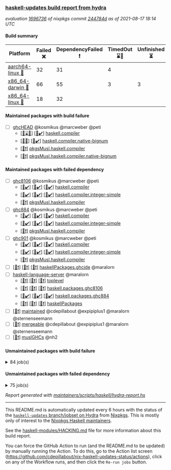 ### [haskell-updates build report from hydra](https://hydra.nixos.org/jobset/nixpkgs/haskell-updates)
*evaluation [1696736](https://hydra.nixos.org/eval/1696736) of nixpkgs commit [244784d](https://github.com/NixOS/nixpkgs/commits/244784d1322ca553c2501abaffbe91b36bf20ef6) as of 2021-08-17 18:14 UTC*
#### Build summary

 | Platform | Failed :x: | DependencyFailed :heavy_exclamation_mark: | TimedOut :hourglass::no_entry_sign: | Unfinished :hourglass_flowing_sand: | Success :heavy_check_mark: | 
 | --- | --- | --- | --- | --- | --- | 
 | [aarch64-linux :iphone:](https://hydra.nixos.org/eval/1696736?filter=.aarch64-linux) | 32 | 31 | 4 |  | 6650 | 
 | [x86_64-darwin :apple:](https://hydra.nixos.org/eval/1696736?filter=.x86_64-darwin) | 66 | 55 | 3 | 3 | 6543 | 
 | [x86_64-linux :penguin:](https://hydra.nixos.org/eval/1696736?filter=.x86_64-linux) | 18 | 32 |  |  | 6716 | 
#### Maintained packages with build failure
- [ ] [ghcHEAD](https://hydra.nixos.org/eval/1696736?filter=ghcHEAD) @kosmikus @marcweber @peti
  - [[:apple::hourglass::no_entry_sign:]](https://hydra.nixos.org/build/149762652) [[:penguin::heavy_check_mark:]](https://hydra.nixos.org/build/149762655) [haskell.compiler](https://hydra.nixos.org/eval/1696736?filter=haskell.compiler.ghcHEAD)
  - [[:apple::x:]](https://hydra.nixos.org/build/149762651) [[:penguin::heavy_check_mark:]](https://hydra.nixos.org/build/149762660) [haskell.compiler.native-bignum](https://hydra.nixos.org/eval/1696736?filter=haskell.compiler.native-bignum.ghcHEAD)
  -  [[:penguin::heavy_exclamation_mark:]](https://hydra.nixos.org/build/149762654) [pkgsMusl.haskell.compiler](https://hydra.nixos.org/eval/1696736?filter=pkgsMusl.haskell.compiler.ghcHEAD)
  -  [[:penguin::heavy_exclamation_mark:]](https://hydra.nixos.org/build/149762657) [pkgsMusl.haskell.compiler.native-bignum](https://hydra.nixos.org/eval/1696736?filter=pkgsMusl.haskell.compiler.native-bignum.ghcHEAD)
#### Maintained packages with failed dependency
- [ ] [ghc8106](https://hydra.nixos.org/eval/1696736?filter=ghc8106) @kosmikus @marcweber @peti
  - [[:iphone::heavy_check_mark:]](https://hydra.nixos.org/build/150094919) [[:apple::heavy_check_mark:]](https://hydra.nixos.org/build/150090377) [[:penguin::heavy_check_mark:]](https://hydra.nixos.org/build/150082531) [haskell.compiler](https://hydra.nixos.org/eval/1696736?filter=haskell.compiler.ghc8106)
  - [[:iphone::heavy_check_mark:]](https://hydra.nixos.org/build/150095491) [[:apple::heavy_check_mark:]](https://hydra.nixos.org/build/150099291) [[:penguin::heavy_check_mark:]](https://hydra.nixos.org/build/150099706) [haskell.compiler.integer-simple](https://hydra.nixos.org/eval/1696736?filter=haskell.compiler.integer-simple.ghc8106)
  -   [[:penguin::heavy_exclamation_mark:]](https://hydra.nixos.org/build/150082017) [pkgsMusl.haskell.compiler](https://hydra.nixos.org/eval/1696736?filter=pkgsMusl.haskell.compiler.ghc8106)
- [ ] [ghc884](https://hydra.nixos.org/eval/1696736?filter=ghc884) @kosmikus @marcweber @peti
  - [[:iphone::heavy_check_mark:]](https://hydra.nixos.org/build/149075490) [[:apple::heavy_check_mark:]](https://hydra.nixos.org/build/149083306) [[:penguin::heavy_check_mark:]](https://hydra.nixos.org/build/149066528) [haskell.compiler](https://hydra.nixos.org/eval/1696736?filter=haskell.compiler.ghc884)
  - [[:iphone::heavy_check_mark:]](https://hydra.nixos.org/build/149083386) [[:apple::heavy_check_mark:]](https://hydra.nixos.org/build/149077833) [[:penguin::heavy_check_mark:]](https://hydra.nixos.org/build/149077975) [haskell.compiler.integer-simple](https://hydra.nixos.org/eval/1696736?filter=haskell.compiler.integer-simple.ghc884)
  -   [[:penguin::heavy_exclamation_mark:]](https://hydra.nixos.org/build/149067042) [pkgsMusl.haskell.compiler](https://hydra.nixos.org/eval/1696736?filter=pkgsMusl.haskell.compiler.ghc884)
- [ ] [ghc901](https://hydra.nixos.org/eval/1696736?filter=ghc901) @kosmikus @marcweber @peti
  - [[:iphone::heavy_check_mark:]](https://hydra.nixos.org/build/149068612) [[:apple::heavy_check_mark:]](https://hydra.nixos.org/build/149075244) [[:penguin::heavy_check_mark:]](https://hydra.nixos.org/build/149070685) [haskell.compiler](https://hydra.nixos.org/eval/1696736?filter=haskell.compiler.ghc901)
  - [[:iphone::heavy_check_mark:]](https://hydra.nixos.org/build/149066552) [[:apple::heavy_check_mark:]](https://hydra.nixos.org/build/149080745) [[:penguin::heavy_check_mark:]](https://hydra.nixos.org/build/149081821) [haskell.compiler.integer-simple](https://hydra.nixos.org/eval/1696736?filter=haskell.compiler.integer-simple.ghc901)
  -   [[:penguin::heavy_exclamation_mark:]](https://hydra.nixos.org/build/149065866) [pkgsMusl.haskell.compiler](https://hydra.nixos.org/eval/1696736?filter=pkgsMusl.haskell.compiler.ghc901)
- [ ] [[:iphone::heavy_exclamation_mark:]](https://hydra.nixos.org/build/150090385) [[:apple::heavy_exclamation_mark:]](https://hydra.nixos.org/build/150094978) [[:penguin::heavy_exclamation_mark:]](https://hydra.nixos.org/build/150099714) [haskellPackages.ghcide](https://hydra.nixos.org/eval/1696736?filter=haskellPackages.ghcide) @maralorn
- [ ] [haskell-language-server](https://hydra.nixos.org/eval/1696736?filter=haskell-language-server) @maralorn
  - [[:iphone::heavy_exclamation_mark:]](https://hydra.nixos.org/build/150098978) [[:apple::heavy_exclamation_mark:]](https://hydra.nixos.org/build/150089108) [[:penguin::heavy_exclamation_mark:]](https://hydra.nixos.org/build/150090858) [toplevel](https://hydra.nixos.org/eval/1696736?filter=haskell-language-server)
  - [[:iphone::heavy_exclamation_mark:]](https://hydra.nixos.org/build/150098113) [[:apple::heavy_exclamation_mark:]](https://hydra.nixos.org/build/150084200) [[:penguin::heavy_exclamation_mark:]](https://hydra.nixos.org/build/150093971) [haskell.packages.ghc8106](https://hydra.nixos.org/eval/1696736?filter=haskell.packages.ghc8106.haskell-language-server)
  - [[:iphone::heavy_check_mark:]](https://hydra.nixos.org/build/149780245) [[:apple::heavy_check_mark:]](https://hydra.nixos.org/build/149780210) [[:penguin::heavy_check_mark:]](https://hydra.nixos.org/build/149780195) [haskell.packages.ghc884](https://hydra.nixos.org/eval/1696736?filter=haskell.packages.ghc884.haskell-language-server)
  - [[:iphone::heavy_exclamation_mark:]](https://hydra.nixos.org/build/150085239) [[:apple::heavy_exclamation_mark:]](https://hydra.nixos.org/build/150089340) [[:penguin::heavy_exclamation_mark:]](https://hydra.nixos.org/build/150097246) [haskellPackages](https://hydra.nixos.org/eval/1696736?filter=haskellPackages.haskell-language-server)
- [ ] [[:penguin::heavy_exclamation_mark:]](https://hydra.nixos.org/build/150113907) [maintained](https://hydra.nixos.org/eval/1696736?filter=maintained) @cdepillabout @expipiplus1 @maralorn @sternenseemann
- [ ] [[:penguin::heavy_exclamation_mark:]](https://hydra.nixos.org/build/150084491) [mergeable](https://hydra.nixos.org/eval/1696736?filter=mergeable) @cdepillabout @expipiplus1 @maralorn @sternenseemann
- [ ] [[:penguin::heavy_exclamation_mark:]](https://hydra.nixos.org/build/150114134) [muslGHCs](https://hydra.nixos.org/eval/1696736?filter=muslGHCs) @nh2
#### Unmaintained packages with build failure
<details><summary>84 job(s) </summary>

- [ ] [[:iphone::heavy_check_mark:]](https://hydra.nixos.org/build/150088361) [[:apple::x:]](https://hydra.nixos.org/build/150084937) [[:penguin::heavy_check_mark:]](https://hydra.nixos.org/build/150081648) [haskellPackages.FractalArt](https://hydra.nixos.org/eval/1696736?filter=haskellPackages.FractalArt) 
- [ ] [[:iphone::x:]](https://hydra.nixos.org/build/150090257) [[:apple::heavy_check_mark:]](https://hydra.nixos.org/build/150097595) [[:penguin::heavy_check_mark:]](https://hydra.nixos.org/build/150091237) [haskellPackages.HsASA](https://hydra.nixos.org/eval/1696736?filter=haskellPackages.HsASA) 
- [ ] [[:iphone::x:]](https://hydra.nixos.org/build/150091684) [[:apple::heavy_check_mark:]](https://hydra.nixos.org/build/150099072) [[:penguin::heavy_check_mark:]](https://hydra.nixos.org/build/150098716) [haskellPackages.OrderedBits](https://hydra.nixos.org/eval/1696736?filter=haskellPackages.OrderedBits) 
- [ ] [[:iphone::x:]](https://hydra.nixos.org/build/150099815) [[:apple::x:]](https://hydra.nixos.org/build/150085285) [[:penguin::x:]](https://hydra.nixos.org/build/150083936) [haskellPackages.Yogurt](https://hydra.nixos.org/eval/1696736?filter=haskellPackages.Yogurt) 
- [ ] [[:iphone::x:]](https://hydra.nixos.org/build/150100570) [[:apple::heavy_check_mark:]](https://hydra.nixos.org/build/150097972) [[:penguin::heavy_check_mark:]](https://hydra.nixos.org/build/150088179) [haskellPackages.accelerate-llvm](https://hydra.nixos.org/eval/1696736?filter=haskellPackages.accelerate-llvm) 
- [ ] [[:iphone::x:]](https://hydra.nixos.org/build/150091924) [[:apple::x:]](https://hydra.nixos.org/build/150097759) [[:penguin::x:]](https://hydra.nixos.org/build/150097808) [haskellPackages.arith-encode](https://hydra.nixos.org/eval/1696736?filter=haskellPackages.arith-encode) 
- [ ] [[:iphone::heavy_check_mark:]](https://hydra.nixos.org/build/150083078) [[:apple::heavy_check_mark:]](https://hydra.nixos.org/build/150101258) [[:penguin::x:]](https://hydra.nixos.org/build/150100430) [haskellPackages.astro](https://hydra.nixos.org/eval/1696736?filter=haskellPackages.astro) 
- [ ] [[:iphone::x:]](https://hydra.nixos.org/build/150093322) [[:apple::x:]](https://hydra.nixos.org/build/150083708) [[:penguin::x:]](https://hydra.nixos.org/build/150087521) [haskellPackages.byline](https://hydra.nixos.org/eval/1696736?filter=haskellPackages.byline) 
- [ ] [[:iphone::heavy_check_mark:]](https://hydra.nixos.org/build/150099520) [[:apple::x:]](https://hydra.nixos.org/build/150097420) [[:penguin::heavy_check_mark:]](https://hydra.nixos.org/build/150089790) [haskellPackages.chiphunk](https://hydra.nixos.org/eval/1696736?filter=haskellPackages.chiphunk) 
- [ ] [[:iphone::x:]](https://hydra.nixos.org/build/150095128) [[:apple::x:]](https://hydra.nixos.org/build/150085174) [[:penguin::x:]](https://hydra.nixos.org/build/150096624) [haskellPackages.containers-unicode-symbols](https://hydra.nixos.org/eval/1696736?filter=haskellPackages.containers-unicode-symbols) 
- [ ] [[:iphone::heavy_check_mark:]](https://hydra.nixos.org/build/150083367) [[:apple::x:]](https://hydra.nixos.org/build/150092679) [[:penguin::heavy_check_mark:]](https://hydra.nixos.org/build/150096606) [haskellPackages.discount](https://hydra.nixos.org/eval/1696736?filter=haskellPackages.discount) 
- [ ] [[:iphone::heavy_check_mark:]](https://hydra.nixos.org/build/150100849) [[:apple::x:]](https://hydra.nixos.org/build/150082699) [[:penguin::heavy_check_mark:]](https://hydra.nixos.org/build/150100815) [haskellPackages.diskhash](https://hydra.nixos.org/eval/1696736?filter=haskellPackages.diskhash) 
- [ ] [[:iphone::heavy_check_mark:]](https://hydra.nixos.org/build/150099687) [[:apple::heavy_check_mark:]](https://hydra.nixos.org/build/150087104) [[:penguin::x:]](https://hydra.nixos.org/build/150091699) [haskellPackages.docusign-base](https://hydra.nixos.org/eval/1696736?filter=haskellPackages.docusign-base) 
- [ ] [[:iphone::x:]](https://hydra.nixos.org/build/150081618) [[:apple::x:]](https://hydra.nixos.org/build/150095149) [[:penguin::heavy_check_mark:]](https://hydra.nixos.org/build/150082159) [haskellPackages.easytensor](https://hydra.nixos.org/eval/1696736?filter=haskellPackages.easytensor) 
- [ ] [[:iphone::heavy_check_mark:]](https://hydra.nixos.org/build/150088520) [[:apple::x:]](https://hydra.nixos.org/build/150087774) [[:penguin::heavy_check_mark:]](https://hydra.nixos.org/build/150085729) [haskellPackages.epub-tools](https://hydra.nixos.org/eval/1696736?filter=haskellPackages.epub-tools) 
- [ ] [[:iphone::heavy_check_mark:]](https://hydra.nixos.org/build/150084799) [[:apple::x:]](https://hydra.nixos.org/build/150093320) [[:penguin::heavy_check_mark:]](https://hydra.nixos.org/build/150096444) [haskellPackages.exinst](https://hydra.nixos.org/eval/1696736?filter=haskellPackages.exinst) 
- [ ] [[:iphone::heavy_check_mark:]](https://hydra.nixos.org/build/150101223) [[:apple::x:]](https://hydra.nixos.org/build/150092715) [[:penguin::heavy_check_mark:]](https://hydra.nixos.org/build/150084873) [haskellPackages.float128](https://hydra.nixos.org/eval/1696736?filter=haskellPackages.float128) 
- [ ] [[:iphone::x:]](https://hydra.nixos.org/build/150094536) [[:apple::heavy_check_mark:]](https://hydra.nixos.org/build/150095176) [[:penguin::heavy_check_mark:]](https://hydra.nixos.org/build/150093423) [haskellPackages.freetype2](https://hydra.nixos.org/eval/1696736?filter=haskellPackages.freetype2) 
- [ ] [[:iphone::x:]](https://hydra.nixos.org/build/150095215) [[:apple::x:]](https://hydra.nixos.org/build/150081029) [[:penguin::x:]](https://hydra.nixos.org/build/150093314) [haskellPackages.ghc-api-compat](https://hydra.nixos.org/eval/1696736?filter=haskellPackages.ghc-api-compat) 
- [ ] [[:iphone::heavy_check_mark:]](https://hydra.nixos.org/build/150098710) [[:apple::x:]](https://hydra.nixos.org/build/150083038) [[:penguin::heavy_check_mark:]](https://hydra.nixos.org/build/150098406) [haskellPackages.gi-gdkx11](https://hydra.nixos.org/eval/1696736?filter=haskellPackages.gi-gdkx11) 
- [ ] [[:iphone::x:]](https://hydra.nixos.org/build/150086836) [[:penguin::heavy_check_mark:]](https://hydra.nixos.org/build/150096892) [haskellPackages.gnome-keyring](https://hydra.nixos.org/eval/1696736?filter=haskellPackages.gnome-keyring) 
- [ ] [[:iphone::heavy_check_mark:]](https://hydra.nixos.org/build/150088819) [[:apple::x:]](https://hydra.nixos.org/build/150087012) [[:penguin::heavy_check_mark:]](https://hydra.nixos.org/build/150081872) [haskellPackages.gtk-traymanager](https://hydra.nixos.org/eval/1696736?filter=haskellPackages.gtk-traymanager) 
- [ ] [[:iphone::heavy_check_mark:]](https://hydra.nixos.org/build/150091424) [[:apple::x:]](https://hydra.nixos.org/build/150096007) [[:penguin::heavy_check_mark:]](https://hydra.nixos.org/build/150083759) [haskellPackages.hamid](https://hydra.nixos.org/eval/1696736?filter=haskellPackages.hamid) 
- [ ] [[:iphone::heavy_check_mark:]](https://hydra.nixos.org/build/150088615) [[:apple::x:]](https://hydra.nixos.org/build/150081839) [[:penguin::heavy_check_mark:]](https://hydra.nixos.org/build/150092032) [haskellPackages.hid](https://hydra.nixos.org/eval/1696736?filter=haskellPackages.hid) 
- [ ] [[:iphone::heavy_check_mark:]](https://hydra.nixos.org/build/150097118) [[:apple::x:]](https://hydra.nixos.org/build/150090143) [[:penguin::heavy_check_mark:]](https://hydra.nixos.org/build/150100494) [haskellPackages.higher-leveldb](https://hydra.nixos.org/eval/1696736?filter=haskellPackages.higher-leveldb) 
- [ ] [[:iphone::heavy_check_mark:]](https://hydra.nixos.org/build/150085985) [[:apple::x:]](https://hydra.nixos.org/build/150091049) [[:penguin::heavy_check_mark:]](https://hydra.nixos.org/build/150084549) [haskellPackages.highlight](https://hydra.nixos.org/eval/1696736?filter=haskellPackages.highlight) 
- [ ] [[:iphone::heavy_check_mark:]](https://hydra.nixos.org/build/150094343) [[:apple::x:]](https://hydra.nixos.org/build/150094632) [[:penguin::heavy_check_mark:]](https://hydra.nixos.org/build/150086907) [haskellPackages.hmatrix-morpheus](https://hydra.nixos.org/eval/1696736?filter=haskellPackages.hmatrix-morpheus) 
- [ ] [[:iphone::heavy_check_mark:]](https://hydra.nixos.org/build/150086254) [[:apple::x:]](https://hydra.nixos.org/build/150086607) [[:penguin::heavy_check_mark:]](https://hydra.nixos.org/build/150097123) [haskellPackages.hmidi](https://hydra.nixos.org/eval/1696736?filter=haskellPackages.hmidi) 
- [ ] [[:iphone::x:]](https://hydra.nixos.org/build/150086379) [[:apple::x:]](https://hydra.nixos.org/build/150089456) [[:penguin::x:]](https://hydra.nixos.org/build/150089039) [haskellPackages.hoq](https://hydra.nixos.org/eval/1696736?filter=haskellPackages.hoq) 
- [ ] [[:iphone::x:]](https://hydra.nixos.org/build/150098660) [[:apple::heavy_check_mark:]](https://hydra.nixos.org/build/150096916) [[:penguin::heavy_check_mark:]](https://hydra.nixos.org/build/150081785) [haskellPackages.hq](https://hydra.nixos.org/eval/1696736?filter=haskellPackages.hq) 
- [ ] [[:iphone::heavy_check_mark:]](https://hydra.nixos.org/build/150091597) [[:apple::x:]](https://hydra.nixos.org/build/150088213) [[:penguin::heavy_check_mark:]](https://hydra.nixos.org/build/150082068) [haskellPackages.hs](https://hydra.nixos.org/eval/1696736?filter=haskellPackages.hs) 
- [ ] [[:iphone::x:]](https://hydra.nixos.org/build/150093380) [[:apple::x:]](https://hydra.nixos.org/build/150084426) [[:penguin::x:]](https://hydra.nixos.org/build/150099587) [haskellPackages.hsnock](https://hydra.nixos.org/eval/1696736?filter=haskellPackages.hsnock) 
- [ ] [[:iphone::heavy_check_mark:]](https://hydra.nixos.org/build/150085242) [[:apple::x:]](https://hydra.nixos.org/build/150095195) [[:penguin::heavy_check_mark:]](https://hydra.nixos.org/build/150082480) [haskellPackages.hsshellscript](https://hydra.nixos.org/eval/1696736?filter=haskellPackages.hsshellscript) 
- [ ] [[:iphone::heavy_check_mark:]](https://hydra.nixos.org/build/150084722) [[:apple::x:]](https://hydra.nixos.org/build/150088405) [[:penguin::heavy_check_mark:]](https://hydra.nixos.org/build/150100156) [haskellPackages.hssourceinfo](https://hydra.nixos.org/eval/1696736?filter=haskellPackages.hssourceinfo) 
- [ ] [[:iphone::heavy_check_mark:]](https://hydra.nixos.org/build/150093487) [[:apple::x:]](https://hydra.nixos.org/build/150084561) [[:penguin::heavy_check_mark:]](https://hydra.nixos.org/build/150085945) [haskellPackages.huckleberry](https://hydra.nixos.org/eval/1696736?filter=haskellPackages.huckleberry) 
- [ ] [[:iphone::x:]](https://hydra.nixos.org/build/150098645) [[:apple::x:]](https://hydra.nixos.org/build/150100675) [[:penguin::x:]](https://hydra.nixos.org/build/150095014) [haskellPackages.husky](https://hydra.nixos.org/eval/1696736?filter=haskellPackages.husky) 
- [ ] [[:iphone::heavy_check_mark:]](https://hydra.nixos.org/build/150090832) [[:apple::x:]](https://hydra.nixos.org/build/150097546) [[:penguin::heavy_check_mark:]](https://hydra.nixos.org/build/150082541) [haskellPackages.ipcvar](https://hydra.nixos.org/eval/1696736?filter=haskellPackages.ipcvar) 
- [ ] [[:iphone::heavy_check_mark:]](https://hydra.nixos.org/build/150088565) [[:apple::x:]](https://hydra.nixos.org/build/150091925) [[:penguin::heavy_check_mark:]](https://hydra.nixos.org/build/150100081) [haskellPackages.junit-xml](https://hydra.nixos.org/eval/1696736?filter=haskellPackages.junit-xml) 
- [ ] [[:iphone::heavy_check_mark:]](https://hydra.nixos.org/build/150097453) [[:apple::x:]](https://hydra.nixos.org/build/150099205) [[:penguin::heavy_check_mark:]](https://hydra.nixos.org/build/150095013) [haskellPackages.keep-alive](https://hydra.nixos.org/eval/1696736?filter=haskellPackages.keep-alive) 
- [ ] [[:iphone::heavy_check_mark:]](https://hydra.nixos.org/build/150093357) [[:apple::x:]](https://hydra.nixos.org/build/150089917) [[:penguin::heavy_check_mark:]](https://hydra.nixos.org/build/150094822) [haskellPackages.leveldb-haskell-fork](https://hydra.nixos.org/eval/1696736?filter=haskellPackages.leveldb-haskell-fork) 
- [ ] [[:iphone::x:]](https://hydra.nixos.org/build/150082816) [[:apple::heavy_check_mark:]](https://hydra.nixos.org/build/150091376) [[:penguin::heavy_check_mark:]](https://hydra.nixos.org/build/150086974) [haskellPackages.libBF](https://hydra.nixos.org/eval/1696736?filter=haskellPackages.libBF) 
- [ ] [[:iphone::heavy_check_mark:]](https://hydra.nixos.org/build/150082416) [[:apple::x:]](https://hydra.nixos.org/build/150096175) [[:penguin::heavy_check_mark:]](https://hydra.nixos.org/build/150086004) [haskellPackages.loc](https://hydra.nixos.org/eval/1696736?filter=haskellPackages.loc) 
- [ ] [[:iphone::x:]](https://hydra.nixos.org/build/150087445) [[:apple::heavy_check_mark:]](https://hydra.nixos.org/build/150089666) [[:penguin::heavy_check_mark:]](https://hydra.nixos.org/build/150090581) [haskellPackages.long-double](https://hydra.nixos.org/eval/1696736?filter=haskellPackages.long-double) 
- [ ] [[:iphone::heavy_check_mark:]](https://hydra.nixos.org/build/150096988) [[:apple::x:]](https://hydra.nixos.org/build/150095977) [[:penguin::heavy_check_mark:]](https://hydra.nixos.org/build/150089210) [haskellPackages.mediawiki2latex](https://hydra.nixos.org/eval/1696736?filter=haskellPackages.mediawiki2latex) 
- [ ] [[:iphone::heavy_check_mark:]](https://hydra.nixos.org/build/150086110) [[:apple::x:]](https://hydra.nixos.org/build/150081670) [[:penguin::heavy_check_mark:]](https://hydra.nixos.org/build/150101005) [haskellPackages.mercury-api](https://hydra.nixos.org/eval/1696736?filter=haskellPackages.mercury-api) 
- [ ] [[:iphone::x:]](https://hydra.nixos.org/build/150088138) [[:apple::x:]](https://hydra.nixos.org/build/150084525) [[:penguin::x:]](https://hydra.nixos.org/build/150091133) [haskellPackages.miniforth](https://hydra.nixos.org/eval/1696736?filter=haskellPackages.miniforth) 
- [ ] [[:iphone::x:]](https://hydra.nixos.org/build/150099672) [[:apple::x:]](https://hydra.nixos.org/build/150083942) [[:penguin::x:]](https://hydra.nixos.org/build/150099244) [haskellPackages.mkcabal](https://hydra.nixos.org/eval/1696736?filter=haskellPackages.mkcabal) 
- [ ] [[:iphone::heavy_check_mark:]](https://hydra.nixos.org/build/150086031) [[:apple::x:]](https://hydra.nixos.org/build/150087128) [[:penguin::heavy_check_mark:]](https://hydra.nixos.org/build/150098647) [haskellPackages.nano-cryptr](https://hydra.nixos.org/eval/1696736?filter=haskellPackages.nano-cryptr) 
- [ ] [[:iphone::x:]](https://hydra.nixos.org/build/150086905) [[:apple::heavy_check_mark:]](https://hydra.nixos.org/build/150097185) [[:penguin::heavy_check_mark:]](https://hydra.nixos.org/build/150090394) [haskellPackages.nlopt-haskell](https://hydra.nixos.org/eval/1696736?filter=haskellPackages.nlopt-haskell) 
- [ ] [[:iphone::heavy_check_mark:]](https://hydra.nixos.org/build/150082464) [[:apple::x:]](https://hydra.nixos.org/build/150092234) [[:penguin::heavy_check_mark:]](https://hydra.nixos.org/build/150084341) [haskellPackages.opencv](https://hydra.nixos.org/eval/1696736?filter=haskellPackages.opencv) 
- [ ] [[:iphone::heavy_check_mark:]](https://hydra.nixos.org/build/150086804) [[:apple::x:]](https://hydra.nixos.org/build/150095578) [[:penguin::heavy_check_mark:]](https://hydra.nixos.org/build/150098070) [haskellPackages.persistent-pagination](https://hydra.nixos.org/eval/1696736?filter=haskellPackages.persistent-pagination) 
- [ ] [[:iphone::x:]](https://hydra.nixos.org/build/150096747) [[:apple::heavy_check_mark:]](https://hydra.nixos.org/build/150088680) [[:penguin::heavy_check_mark:]](https://hydra.nixos.org/build/150082326) [haskellPackages.picosat](https://hydra.nixos.org/eval/1696736?filter=haskellPackages.picosat) 
- [ ] [[:iphone::heavy_check_mark:]](https://hydra.nixos.org/build/150091270) [[:apple::x:]](https://hydra.nixos.org/build/150089249) [[:penguin::heavy_check_mark:]](https://hydra.nixos.org/build/150087715) [haskellPackages.ping-wrapper](https://hydra.nixos.org/eval/1696736?filter=haskellPackages.ping-wrapper) 
- [ ] [[:iphone::heavy_check_mark:]](https://hydra.nixos.org/build/150100366) [[:apple::x:]](https://hydra.nixos.org/build/150091748) [[:penguin::heavy_check_mark:]](https://hydra.nixos.org/build/150097551) [haskellPackages.pipes-zlib](https://hydra.nixos.org/eval/1696736?filter=haskellPackages.pipes-zlib) 
- [ ] [[:iphone::x:]](https://hydra.nixos.org/build/150099669) [[:apple::heavy_check_mark:]](https://hydra.nixos.org/build/150089238) [[:penguin::heavy_check_mark:]](https://hydra.nixos.org/build/150087439) [haskellPackages.poker](https://hydra.nixos.org/eval/1696736?filter=haskellPackages.poker) 
- [ ] [[:iphone::x:]](https://hydra.nixos.org/build/150092632) [[:apple::x:]](https://hydra.nixos.org/build/150099948) [[:penguin::x:]](https://hydra.nixos.org/build/150092320) [haskellPackages.pomaps](https://hydra.nixos.org/eval/1696736?filter=haskellPackages.pomaps) 
- [ ] [[:iphone::heavy_check_mark:]](https://hydra.nixos.org/build/150082444) [[:apple::x:]](https://hydra.nixos.org/build/150090439) [[:penguin::heavy_check_mark:]](https://hydra.nixos.org/build/150091857) [haskellPackages.posix-socket](https://hydra.nixos.org/eval/1696736?filter=haskellPackages.posix-socket) 
- [ ] [[:iphone::heavy_check_mark:]](https://hydra.nixos.org/build/150090041) [[:apple::x:]](https://hydra.nixos.org/build/150082567) [[:penguin::heavy_check_mark:]](https://hydra.nixos.org/build/150090200) [haskellPackages.posix-timer](https://hydra.nixos.org/eval/1696736?filter=haskellPackages.posix-timer) 
- [ ] [[:iphone::heavy_check_mark:]](https://hydra.nixos.org/build/150088861) [[:apple::heavy_check_mark:]](https://hydra.nixos.org/build/150088538) [[:penguin::x:]](https://hydra.nixos.org/build/150092382) [haskellPackages.powerqueue-distributed](https://hydra.nixos.org/eval/1696736?filter=haskellPackages.powerqueue-distributed) 
- [ ] [[:iphone::heavy_check_mark:]](https://hydra.nixos.org/build/150087895) [[:apple::x:]](https://hydra.nixos.org/build/150086976) [[:penguin::heavy_check_mark:]](https://hydra.nixos.org/build/150101233) [haskellPackages.pthread](https://hydra.nixos.org/eval/1696736?filter=haskellPackages.pthread) 
- [ ] [[:iphone::x:]](https://hydra.nixos.org/build/150088511) [[:apple::heavy_check_mark:]](https://hydra.nixos.org/build/150096613) [[:penguin::heavy_check_mark:]](https://hydra.nixos.org/build/150088256) [haskellPackages.ptr-poker](https://hydra.nixos.org/eval/1696736?filter=haskellPackages.ptr-poker) 
- [ ] [[:iphone::x:]](https://hydra.nixos.org/build/150084202) [[:apple::x:]](https://hydra.nixos.org/build/150098874) [[:penguin::x:]](https://hydra.nixos.org/build/150098680) [haskellPackages.questioner](https://hydra.nixos.org/eval/1696736?filter=haskellPackages.questioner) 
- [ ] [[:iphone::x:]](https://hydra.nixos.org/build/150083952) [[:apple::x:]](https://hydra.nixos.org/build/150099427) [[:penguin::x:]](https://hydra.nixos.org/build/150092258) [haskellPackages.readline-statevar](https://hydra.nixos.org/eval/1696736?filter=haskellPackages.readline-statevar) 
- [ ] [[:iphone::heavy_check_mark:]](https://hydra.nixos.org/build/150084781) [[:apple::x:]](https://hydra.nixos.org/build/150085169) [[:penguin::heavy_check_mark:]](https://hydra.nixos.org/build/150094434) [haskellPackages.sandwich-webdriver](https://hydra.nixos.org/eval/1696736?filter=haskellPackages.sandwich-webdriver) 
- [ ] [[:iphone::heavy_check_mark:]](https://hydra.nixos.org/build/150086689) [[:apple::x:]](https://hydra.nixos.org/build/150084581) [[:penguin::heavy_check_mark:]](https://hydra.nixos.org/build/150081596) [haskellPackages.sdp](https://hydra.nixos.org/eval/1696736?filter=haskellPackages.sdp) 
- [ ] [[:iphone::heavy_check_mark:]](https://hydra.nixos.org/build/150097781) [[:apple::x:]](https://hydra.nixos.org/build/150082829) [[:penguin::heavy_check_mark:]](https://hydra.nixos.org/build/150100972) [haskellPackages.select](https://hydra.nixos.org/eval/1696736?filter=haskellPackages.select) 
- [ ] [[:iphone::heavy_check_mark:]](https://hydra.nixos.org/build/150089711) [[:apple::x:]](https://hydra.nixos.org/build/150083820) [[:penguin::heavy_check_mark:]](https://hydra.nixos.org/build/150096584) [haskellPackages.sequence-formats](https://hydra.nixos.org/eval/1696736?filter=haskellPackages.sequence-formats) 
- [ ] [[:iphone::heavy_check_mark:]](https://hydra.nixos.org/build/150086857) [[:apple::x:]](https://hydra.nixos.org/build/150098397) [[:penguin::heavy_check_mark:]](https://hydra.nixos.org/build/150099190) [haskellPackages.shared-memory](https://hydra.nixos.org/eval/1696736?filter=haskellPackages.shared-memory) 
- [ ] [[:iphone::x:]](https://hydra.nixos.org/build/150100004) [[:apple::x:]](https://hydra.nixos.org/build/150093472) [[:penguin::x:]](https://hydra.nixos.org/build/150097161) [haskellPackages.swearjure](https://hydra.nixos.org/eval/1696736?filter=haskellPackages.swearjure) 
- [ ] [[:iphone::heavy_check_mark:]](https://hydra.nixos.org/build/150088301) [[:apple::x:]](https://hydra.nixos.org/build/150101229) [[:penguin::heavy_check_mark:]](https://hydra.nixos.org/build/150082314) [haskellPackages.sysinfo](https://hydra.nixos.org/eval/1696736?filter=haskellPackages.sysinfo) 
- [ ] [[:iphone::heavy_check_mark:]](https://hydra.nixos.org/build/150090216) [[:apple::x:]](https://hydra.nixos.org/build/150083960) [[:penguin::heavy_check_mark:]](https://hydra.nixos.org/build/150088038) [haskellPackages.tailfile-hinotify](https://hydra.nixos.org/eval/1696736?filter=haskellPackages.tailfile-hinotify) 
- [ ] [[:iphone::heavy_check_mark:]](https://hydra.nixos.org/build/150094888) [[:apple::x:]](https://hydra.nixos.org/build/150096358) [[:penguin::heavy_check_mark:]](https://hydra.nixos.org/build/150099002) [haskellPackages.thyme](https://hydra.nixos.org/eval/1696736?filter=haskellPackages.thyme) 
- [ ] [[:iphone::x:]](https://hydra.nixos.org/build/150098818) [[:apple::x:]](https://hydra.nixos.org/build/150096510) [[:penguin::x:]](https://hydra.nixos.org/build/150095010) [haskellPackages.twitter](https://hydra.nixos.org/eval/1696736?filter=haskellPackages.twitter) 
- [ ] [[:iphone::x:]](https://hydra.nixos.org/build/150088383) [[:apple::heavy_check_mark:]](https://hydra.nixos.org/build/150089749) [[:penguin::heavy_check_mark:]](https://hydra.nixos.org/build/150088510) [haskellPackages.type-natural](https://hydra.nixos.org/eval/1696736?filter=haskellPackages.type-natural) 
- [ ] [[:iphone::heavy_check_mark:]](https://hydra.nixos.org/build/150092802) [[:apple::x:]](https://hydra.nixos.org/build/150095413) [[:penguin::heavy_check_mark:]](https://hydra.nixos.org/build/150092743) [haskellPackages.tz](https://hydra.nixos.org/eval/1696736?filter=haskellPackages.tz) 
- [ ] [[:iphone::x:]](https://hydra.nixos.org/build/150095472) [[:apple::heavy_check_mark:]](https://hydra.nixos.org/build/150094017) [[:penguin::heavy_check_mark:]](https://hydra.nixos.org/build/150094116) [haskellPackages.unicode-properties](https://hydra.nixos.org/eval/1696736?filter=haskellPackages.unicode-properties) 
- [ ] [[:iphone::x:]](https://hydra.nixos.org/build/150101167) [[:apple::heavy_check_mark:]](https://hydra.nixos.org/build/150081544) [[:penguin::heavy_check_mark:]](https://hydra.nixos.org/build/150097755) [haskellPackages.wiringPi](https://hydra.nixos.org/eval/1696736?filter=haskellPackages.wiringPi) 
- [ ] [[:iphone::heavy_check_mark:]](https://hydra.nixos.org/build/150092867) [[:apple::x:]](https://hydra.nixos.org/build/150082400) [[:penguin::heavy_check_mark:]](https://hydra.nixos.org/build/150100134) [tests.haskell.writers](https://hydra.nixos.org/eval/1696736?filter=tests.haskell.writers) 
- [ ] [[:iphone::x:]](https://hydra.nixos.org/build/150090535) [[:apple::heavy_check_mark:]](https://hydra.nixos.org/build/150099922) [[:penguin::heavy_check_mark:]](https://hydra.nixos.org/build/150098210) [haskellPackages.x86-64bit](https://hydra.nixos.org/eval/1696736?filter=haskellPackages.x86-64bit) 
- [ ] [[:iphone::heavy_check_mark:]](https://hydra.nixos.org/build/150098446) [[:apple::x:]](https://hydra.nixos.org/build/150089536) [[:penguin::heavy_check_mark:]](https://hydra.nixos.org/build/150089403) [haskellPackages.xmonad-utils](https://hydra.nixos.org/eval/1696736?filter=haskellPackages.xmonad-utils) 
- [ ] [[:iphone::heavy_check_mark:]](https://hydra.nixos.org/build/150081162) [[:apple::x:]](https://hydra.nixos.org/build/150097935) [[:penguin::heavy_check_mark:]](https://hydra.nixos.org/build/150085415) [haskellPackages.yoga](https://hydra.nixos.org/eval/1696736?filter=haskellPackages.yoga) 
- [ ] [[:iphone::heavy_check_mark:]](https://hydra.nixos.org/build/150090526) [[:apple::x:]](https://hydra.nixos.org/build/150086711) [[:penguin::heavy_check_mark:]](https://hydra.nixos.org/build/150081967) [haskellPackages.zip](https://hydra.nixos.org/eval/1696736?filter=haskellPackages.zip) 
- [ ] [[:iphone::heavy_check_mark:]](https://hydra.nixos.org/build/150089898) [[:apple::x:]](https://hydra.nixos.org/build/150098427) [[:penguin::heavy_check_mark:]](https://hydra.nixos.org/build/150081637) [haskellPackages.zot](https://hydra.nixos.org/eval/1696736?filter=haskellPackages.zot) 
- [ ] [[:iphone::heavy_check_mark:]](https://hydra.nixos.org/build/150095624) [[:apple::x:]](https://hydra.nixos.org/build/150088643) [[:penguin::heavy_check_mark:]](https://hydra.nixos.org/build/150095502) [haskellPackages.zxcvbn-c](https://hydra.nixos.org/eval/1696736?filter=haskellPackages.zxcvbn-c) 
</details>

#### Unmaintained packages with failed dependency
<details><summary>75 job(s) </summary>

- [ ] [[:iphone::heavy_exclamation_mark:]](https://hydra.nixos.org/build/150088581) [[:apple::heavy_check_mark:]](https://hydra.nixos.org/build/150099351) [[:penguin::heavy_check_mark:]](https://hydra.nixos.org/build/150101345) [haskellPackages.PrimitiveArray](https://hydra.nixos.org/eval/1696736?filter=haskellPackages.PrimitiveArray) 
- [ ] [[:iphone::heavy_exclamation_mark:]](https://hydra.nixos.org/build/150099917) [[:apple::heavy_exclamation_mark:]](https://hydra.nixos.org/build/150089660) [[:penguin::heavy_exclamation_mark:]](https://hydra.nixos.org/build/150099000) [haskellPackages.Yogurt-Standalone](https://hydra.nixos.org/eval/1696736?filter=haskellPackages.Yogurt-Standalone) 
- [ ] [[:iphone::heavy_check_mark:]](https://hydra.nixos.org/build/150096854) [[:apple::heavy_exclamation_mark:]](https://hydra.nixos.org/build/150091159) [[:penguin::heavy_check_mark:]](https://hydra.nixos.org/build/150093131) [haskellPackages.antiope-es](https://hydra.nixos.org/eval/1696736?filter=haskellPackages.antiope-es) 
- [ ] [[:iphone::heavy_exclamation_mark:]](https://hydra.nixos.org/build/150098076) [[:apple::heavy_exclamation_mark:]](https://hydra.nixos.org/build/150088815) [[:penguin::heavy_check_mark:]](https://hydra.nixos.org/build/150100993) [haskellPackages.easytensor-vulkan](https://hydra.nixos.org/eval/1696736?filter=haskellPackages.easytensor-vulkan) 
- [ ] [[:iphone::heavy_exclamation_mark:]](https://hydra.nixos.org/build/150086243) [[:apple::heavy_exclamation_mark:]](https://hydra.nixos.org/build/150081046) [[:penguin::heavy_exclamation_mark:]](https://hydra.nixos.org/build/150095206) [haskellPackages.enumeration](https://hydra.nixos.org/eval/1696736?filter=haskellPackages.enumeration) 
- [ ] [[:iphone::heavy_check_mark:]](https://hydra.nixos.org/build/150081291) [[:apple::heavy_exclamation_mark:]](https://hydra.nixos.org/build/150095677) [[:penguin::heavy_check_mark:]](https://hydra.nixos.org/build/150095720) [haskellPackages.exinst-aeson](https://hydra.nixos.org/eval/1696736?filter=haskellPackages.exinst-aeson) 
- [ ] [[:iphone::heavy_check_mark:]](https://hydra.nixos.org/build/150097379) [[:apple::heavy_exclamation_mark:]](https://hydra.nixos.org/build/150099758) [[:penguin::heavy_check_mark:]](https://hydra.nixos.org/build/150084544) [haskellPackages.exinst-bytes](https://hydra.nixos.org/eval/1696736?filter=haskellPackages.exinst-bytes) 
- [ ] [[:iphone::heavy_check_mark:]](https://hydra.nixos.org/build/150099211) [[:apple::heavy_exclamation_mark:]](https://hydra.nixos.org/build/150092055) [[:penguin::heavy_check_mark:]](https://hydra.nixos.org/build/150100289) [haskellPackages.exinst-cereal](https://hydra.nixos.org/eval/1696736?filter=haskellPackages.exinst-cereal) 
- [ ] [[:iphone::heavy_check_mark:]](https://hydra.nixos.org/build/150095715) [[:apple::heavy_exclamation_mark:]](https://hydra.nixos.org/build/150096536) [[:penguin::heavy_check_mark:]](https://hydra.nixos.org/build/150097131) [haskellPackages.exinst-serialise](https://hydra.nixos.org/eval/1696736?filter=haskellPackages.exinst-serialise) 
- [ ] [[:iphone::heavy_check_mark:]](https://hydra.nixos.org/build/150086194) [[:apple::heavy_exclamation_mark:]](https://hydra.nixos.org/build/150090904) [[:penguin::heavy_check_mark:]](https://hydra.nixos.org/build/150094217) [haskellPackages.fastparser](https://hydra.nixos.org/eval/1696736?filter=haskellPackages.fastparser) 
- [ ] [hello](https://hydra.nixos.org/eval/1696736?filter=hello) 
  - [[:iphone::heavy_check_mark:]](https://hydra.nixos.org/build/150081694) [[:apple::heavy_check_mark:]](https://hydra.nixos.org/build/150091432) [[:penguin::heavy_check_mark:]](https://hydra.nixos.org/build/150094071) [haskellPackages](https://hydra.nixos.org/eval/1696736?filter=haskellPackages.hello)
  -   [[:penguin::heavy_exclamation_mark:]](https://hydra.nixos.org/build/150093942) [pkgsMusl.haskellPackages](https://hydra.nixos.org/eval/1696736?filter=pkgsMusl.haskellPackages.hello)
  -   [[:penguin::heavy_check_mark:]](https://hydra.nixos.org/build/150114137) [pkgsStatic.haskell.packages.integer-simple.ghc8106](https://hydra.nixos.org/eval/1696736?filter=pkgsStatic.haskell.packages.integer-simple.ghc8106.hello)
- [ ] [[:iphone::heavy_exclamation_mark:]](https://hydra.nixos.org/build/150097139) [[:apple::heavy_exclamation_mark:]](https://hydra.nixos.org/build/150088195) [[:penguin::heavy_exclamation_mark:]](https://hydra.nixos.org/build/150082092) [haskellPackages.hls-brittany-plugin](https://hydra.nixos.org/eval/1696736?filter=haskellPackages.hls-brittany-plugin) 
- [ ] [[:iphone::heavy_exclamation_mark:]](https://hydra.nixos.org/build/150100429) [[:apple::heavy_exclamation_mark:]](https://hydra.nixos.org/build/150094549) [[:penguin::heavy_exclamation_mark:]](https://hydra.nixos.org/build/150082910) [haskellPackages.hls-class-plugin](https://hydra.nixos.org/eval/1696736?filter=haskellPackages.hls-class-plugin) 
- [ ] [[:iphone::heavy_exclamation_mark:]](https://hydra.nixos.org/build/150083266) [[:apple::heavy_exclamation_mark:]](https://hydra.nixos.org/build/150082103) [[:penguin::heavy_exclamation_mark:]](https://hydra.nixos.org/build/150093709) [haskellPackages.hls-eval-plugin](https://hydra.nixos.org/eval/1696736?filter=haskellPackages.hls-eval-plugin) 
- [ ] [[:iphone::heavy_exclamation_mark:]](https://hydra.nixos.org/build/150085086) [[:apple::heavy_exclamation_mark:]](https://hydra.nixos.org/build/150081441) [[:penguin::heavy_exclamation_mark:]](https://hydra.nixos.org/build/150091462) [haskellPackages.hls-explicit-imports-plugin](https://hydra.nixos.org/eval/1696736?filter=haskellPackages.hls-explicit-imports-plugin) 
- [ ] [[:iphone::heavy_exclamation_mark:]](https://hydra.nixos.org/build/150098876) [[:apple::heavy_exclamation_mark:]](https://hydra.nixos.org/build/150092557) [[:penguin::heavy_exclamation_mark:]](https://hydra.nixos.org/build/150087184) [haskellPackages.hls-floskell-plugin](https://hydra.nixos.org/eval/1696736?filter=haskellPackages.hls-floskell-plugin) 
- [ ] [[:iphone::heavy_exclamation_mark:]](https://hydra.nixos.org/build/150091367) [[:apple::heavy_exclamation_mark:]](https://hydra.nixos.org/build/150097593) [[:penguin::heavy_exclamation_mark:]](https://hydra.nixos.org/build/150101291) [haskellPackages.hls-fourmolu-plugin](https://hydra.nixos.org/eval/1696736?filter=haskellPackages.hls-fourmolu-plugin) 
- [ ] [[:iphone::heavy_exclamation_mark:]](https://hydra.nixos.org/build/150098496) [[:apple::heavy_exclamation_mark:]](https://hydra.nixos.org/build/150085986) [[:penguin::heavy_exclamation_mark:]](https://hydra.nixos.org/build/150083959) [haskellPackages.hls-haddock-comments-plugin](https://hydra.nixos.org/eval/1696736?filter=haskellPackages.hls-haddock-comments-plugin) 
- [ ] [[:iphone::heavy_exclamation_mark:]](https://hydra.nixos.org/build/150101154) [[:apple::heavy_exclamation_mark:]](https://hydra.nixos.org/build/150095020) [[:penguin::heavy_exclamation_mark:]](https://hydra.nixos.org/build/150081930) [haskellPackages.hls-hlint-plugin](https://hydra.nixos.org/eval/1696736?filter=haskellPackages.hls-hlint-plugin) 
- [ ] [[:iphone::heavy_exclamation_mark:]](https://hydra.nixos.org/build/150099475) [[:apple::heavy_exclamation_mark:]](https://hydra.nixos.org/build/150083362) [[:penguin::heavy_exclamation_mark:]](https://hydra.nixos.org/build/150089645) [haskellPackages.hls-module-name-plugin](https://hydra.nixos.org/eval/1696736?filter=haskellPackages.hls-module-name-plugin) 
- [ ] [[:iphone::heavy_exclamation_mark:]](https://hydra.nixos.org/build/150089515) [[:apple::heavy_exclamation_mark:]](https://hydra.nixos.org/build/150094038) [[:penguin::heavy_exclamation_mark:]](https://hydra.nixos.org/build/150098513) [haskellPackages.hls-ormolu-plugin](https://hydra.nixos.org/eval/1696736?filter=haskellPackages.hls-ormolu-plugin) 
- [ ] [[:iphone::heavy_exclamation_mark:]](https://hydra.nixos.org/build/150090895) [[:apple::heavy_exclamation_mark:]](https://hydra.nixos.org/build/150086999) [[:penguin::heavy_exclamation_mark:]](https://hydra.nixos.org/build/150097498) [haskellPackages.hls-plugin-api](https://hydra.nixos.org/eval/1696736?filter=haskellPackages.hls-plugin-api) 
- [ ] [[:iphone::heavy_exclamation_mark:]](https://hydra.nixos.org/build/150100689) [[:apple::heavy_exclamation_mark:]](https://hydra.nixos.org/build/150098884) [[:penguin::heavy_exclamation_mark:]](https://hydra.nixos.org/build/150081619) [haskellPackages.hls-pragmas-plugin](https://hydra.nixos.org/eval/1696736?filter=haskellPackages.hls-pragmas-plugin) 
- [ ] [[:iphone::heavy_exclamation_mark:]](https://hydra.nixos.org/build/150091996) [[:apple::heavy_exclamation_mark:]](https://hydra.nixos.org/build/150100616) [[:penguin::heavy_exclamation_mark:]](https://hydra.nixos.org/build/150087878) [haskellPackages.hls-refine-imports-plugin](https://hydra.nixos.org/eval/1696736?filter=haskellPackages.hls-refine-imports-plugin) 
- [ ] [[:iphone::heavy_exclamation_mark:]](https://hydra.nixos.org/build/150090534) [[:apple::heavy_exclamation_mark:]](https://hydra.nixos.org/build/150090828) [[:penguin::heavy_exclamation_mark:]](https://hydra.nixos.org/build/150097928) [haskellPackages.hls-retrie-plugin](https://hydra.nixos.org/eval/1696736?filter=haskellPackages.hls-retrie-plugin) 
- [ ] [[:iphone::heavy_exclamation_mark:]](https://hydra.nixos.org/build/150097600) [[:apple::heavy_exclamation_mark:]](https://hydra.nixos.org/build/150101171) [[:penguin::heavy_exclamation_mark:]](https://hydra.nixos.org/build/150096398) [haskellPackages.hls-splice-plugin](https://hydra.nixos.org/eval/1696736?filter=haskellPackages.hls-splice-plugin) 
- [ ] [[:iphone::heavy_exclamation_mark:]](https://hydra.nixos.org/build/150100012) [[:apple::heavy_exclamation_mark:]](https://hydra.nixos.org/build/150095735) [[:penguin::heavy_exclamation_mark:]](https://hydra.nixos.org/build/150095481) [haskellPackages.hls-stylish-haskell-plugin](https://hydra.nixos.org/eval/1696736?filter=haskellPackages.hls-stylish-haskell-plugin) 
- [ ] [[:iphone::heavy_exclamation_mark:]](https://hydra.nixos.org/build/150094192) [[:apple::heavy_exclamation_mark:]](https://hydra.nixos.org/build/150093182) [[:penguin::heavy_exclamation_mark:]](https://hydra.nixos.org/build/150081014) [haskellPackages.hls-tactics-plugin](https://hydra.nixos.org/eval/1696736?filter=haskellPackages.hls-tactics-plugin) 
- [ ] [[:iphone::heavy_exclamation_mark:]](https://hydra.nixos.org/build/150088366) [[:apple::heavy_exclamation_mark:]](https://hydra.nixos.org/build/150094909) [[:penguin::heavy_exclamation_mark:]](https://hydra.nixos.org/build/150087799) [haskellPackages.hls-test-utils](https://hydra.nixos.org/eval/1696736?filter=haskellPackages.hls-test-utils) 
- [ ] [[:iphone::heavy_exclamation_mark:]](https://hydra.nixos.org/build/150088200) [[:apple::heavy_check_mark:]](https://hydra.nixos.org/build/150092617) [[:penguin::heavy_check_mark:]](https://hydra.nixos.org/build/150084033) [haskellPackages.hmatrix-nlopt](https://hydra.nixos.org/eval/1696736?filter=haskellPackages.hmatrix-nlopt) 
- [ ] [[:iphone::heavy_exclamation_mark:]](https://hydra.nixos.org/build/150085540) [[:apple::heavy_check_mark:]](https://hydra.nixos.org/build/150085719) [[:penguin::heavy_check_mark:]](https://hydra.nixos.org/build/150087635) [haskellPackages.jsonifier](https://hydra.nixos.org/eval/1696736?filter=haskellPackages.jsonifier) 
- [ ] [[:iphone::heavy_check_mark:]](https://hydra.nixos.org/build/150093389) [[:apple::heavy_exclamation_mark:]](https://hydra.nixos.org/build/150099486) [[:penguin::heavy_check_mark:]](https://hydra.nixos.org/build/150086859) [haskellPackages.keenser](https://hydra.nixos.org/eval/1696736?filter=haskellPackages.keenser) 
- [ ] [lens](https://hydra.nixos.org/eval/1696736?filter=lens) 
  - [[:iphone::heavy_check_mark:]](https://hydra.nixos.org/build/150082306) [[:apple::heavy_check_mark:]](https://hydra.nixos.org/build/150081345) [[:penguin::heavy_check_mark:]](https://hydra.nixos.org/build/150086603) [haskellPackages](https://hydra.nixos.org/eval/1696736?filter=haskellPackages.lens)
  -   [[:penguin::heavy_exclamation_mark:]](https://hydra.nixos.org/build/150087254) [pkgsMusl.haskellPackages](https://hydra.nixos.org/eval/1696736?filter=pkgsMusl.haskellPackages.lens)
  -   [[:penguin::heavy_check_mark:]](https://hydra.nixos.org/build/150114136) [pkgsStatic.haskell.packages.integer-simple.ghc8106](https://hydra.nixos.org/eval/1696736?filter=pkgsStatic.haskell.packages.integer-simple.ghc8106.lens)
- [ ] [[:iphone::heavy_check_mark:]](https://hydra.nixos.org/build/150082209) [[:apple::heavy_exclamation_mark:]](https://hydra.nixos.org/build/150089392) [[:penguin::heavy_check_mark:]](https://hydra.nixos.org/build/150091827) [haskellPackages.nri-env-parser](https://hydra.nixos.org/eval/1696736?filter=haskellPackages.nri-env-parser) 
- [ ] [[:iphone::heavy_check_mark:]](https://hydra.nixos.org/build/150083890) [[:apple::heavy_exclamation_mark:]](https://hydra.nixos.org/build/150093136) [[:penguin::heavy_check_mark:]](https://hydra.nixos.org/build/150089993) [haskellPackages.nri-http](https://hydra.nixos.org/eval/1696736?filter=haskellPackages.nri-http) 
- [ ] [[:iphone::heavy_check_mark:]](https://hydra.nixos.org/build/150090523) [[:apple::heavy_exclamation_mark:]](https://hydra.nixos.org/build/150093710) [[:penguin::heavy_check_mark:]](https://hydra.nixos.org/build/150098627) [haskellPackages.nri-observability](https://hydra.nixos.org/eval/1696736?filter=haskellPackages.nri-observability) 
- [ ] [[:iphone::heavy_check_mark:]](https://hydra.nixos.org/build/150095137) [[:apple::heavy_exclamation_mark:]](https://hydra.nixos.org/build/150086918) [[:penguin::heavy_check_mark:]](https://hydra.nixos.org/build/150101149) [haskellPackages.nri-prelude](https://hydra.nixos.org/eval/1696736?filter=haskellPackages.nri-prelude) 
- [ ] [[:iphone::heavy_check_mark:]](https://hydra.nixos.org/build/150096273) [[:apple::heavy_exclamation_mark:]](https://hydra.nixos.org/build/150093355) [[:penguin::heavy_check_mark:]](https://hydra.nixos.org/build/150086916) [haskellPackages.nri-redis](https://hydra.nixos.org/eval/1696736?filter=haskellPackages.nri-redis) 
- [ ] [[:iphone::heavy_check_mark:]](https://hydra.nixos.org/build/150084360) [[:apple::heavy_exclamation_mark:]](https://hydra.nixos.org/build/150098306) [[:penguin::heavy_check_mark:]](https://hydra.nixos.org/build/150093546) [haskellPackages.nri-test-encoding](https://hydra.nixos.org/eval/1696736?filter=haskellPackages.nri-test-encoding) 
- [ ] [[:iphone::heavy_check_mark:]](https://hydra.nixos.org/build/150083433) [[:apple::heavy_exclamation_mark:]](https://hydra.nixos.org/build/150091616) [[:penguin::heavy_check_mark:]](https://hydra.nixos.org/build/150086182) [haskellPackages.opencv-extra](https://hydra.nixos.org/eval/1696736?filter=haskellPackages.opencv-extra) 
- [ ] [[:iphone::heavy_exclamation_mark:]](https://hydra.nixos.org/build/150100644) [[:apple::heavy_check_mark:]](https://hydra.nixos.org/build/150089689) [[:penguin::heavy_check_mark:]](https://hydra.nixos.org/build/150100296) [haskellPackages.opentelemetry-extra](https://hydra.nixos.org/eval/1696736?filter=haskellPackages.opentelemetry-extra) 
- [ ] [[:iphone::heavy_exclamation_mark:]](https://hydra.nixos.org/build/150084131) [[:apple::heavy_check_mark:]](https://hydra.nixos.org/build/150094021) [[:penguin::heavy_check_mark:]](https://hydra.nixos.org/build/150090651) [haskellPackages.opentelemetry-lightstep](https://hydra.nixos.org/eval/1696736?filter=haskellPackages.opentelemetry-lightstep) 
- [ ] [[:iphone::heavy_check_mark:]](https://hydra.nixos.org/build/150096764) [[:apple::heavy_exclamation_mark:]](https://hydra.nixos.org/build/150096013) [[:penguin::heavy_check_mark:]](https://hydra.nixos.org/build/150094085) [haskellPackages.orgmode-parse](https://hydra.nixos.org/eval/1696736?filter=haskellPackages.orgmode-parse) 
- [ ] [[:iphone::heavy_check_mark:]](https://hydra.nixos.org/build/150091921) [[:apple::heavy_exclamation_mark:]](https://hydra.nixos.org/build/150095247) [[:penguin::heavy_check_mark:]](https://hydra.nixos.org/build/150091499) [haskellPackages.orgstat](https://hydra.nixos.org/eval/1696736?filter=haskellPackages.orgstat) 
- [ ] [[:iphone::heavy_check_mark:]](https://hydra.nixos.org/build/150084565) [[:apple::heavy_exclamation_mark:]](https://hydra.nixos.org/build/150081083) [[:penguin::heavy_check_mark:]](https://hydra.nixos.org/build/150097705) [haskellPackages.postgresql-replicant](https://hydra.nixos.org/eval/1696736?filter=haskellPackages.postgresql-replicant) 
- [ ] [[:iphone::heavy_check_mark:]](https://hydra.nixos.org/build/150081633) [[:apple::heavy_exclamation_mark:]](https://hydra.nixos.org/build/150096321) [[:penguin::heavy_check_mark:]](https://hydra.nixos.org/build/150096849) [haskellPackages.pretty-diff](https://hydra.nixos.org/eval/1696736?filter=haskellPackages.pretty-diff) 
- [ ] [random](https://hydra.nixos.org/eval/1696736?filter=random) 
  - [[:iphone::heavy_check_mark:]](https://hydra.nixos.org/build/150090972) [[:apple::heavy_check_mark:]](https://hydra.nixos.org/build/150088300) [[:penguin::heavy_check_mark:]](https://hydra.nixos.org/build/150098829) [haskellPackages](https://hydra.nixos.org/eval/1696736?filter=haskellPackages.random)
  -   [[:penguin::heavy_exclamation_mark:]](https://hydra.nixos.org/build/150084377) [pkgsMusl.haskellPackages](https://hydra.nixos.org/eval/1696736?filter=pkgsMusl.haskellPackages.random)
  -   [[:penguin::heavy_check_mark:]](https://hydra.nixos.org/build/150114132) [pkgsStatic.haskell.packages.integer-simple.ghc8106](https://hydra.nixos.org/eval/1696736?filter=pkgsStatic.haskell.packages.integer-simple.ghc8106.random)
- [ ] [[:iphone::heavy_exclamation_mark:]](https://hydra.nixos.org/build/150084086) [[:apple::heavy_check_mark:]](https://hydra.nixos.org/build/150100872) [[:penguin::heavy_check_mark:]](https://hydra.nixos.org/build/150093387) [haskellPackages.rounded](https://hydra.nixos.org/eval/1696736?filter=haskellPackages.rounded) 
- [ ] [[:iphone::heavy_check_mark:]](https://hydra.nixos.org/build/150096479) [[:apple::heavy_exclamation_mark:]](https://hydra.nixos.org/build/150094578) [[:penguin::heavy_check_mark:]](https://hydra.nixos.org/build/150098927) [haskellPackages.scan-metadata](https://hydra.nixos.org/eval/1696736?filter=haskellPackages.scan-metadata) 
- [ ] [[:iphone::heavy_check_mark:]](https://hydra.nixos.org/build/150092019) [[:apple::heavy_exclamation_mark:]](https://hydra.nixos.org/build/150081258) [[:penguin::heavy_check_mark:]](https://hydra.nixos.org/build/150089716) [haskellPackages.sdp-binary](https://hydra.nixos.org/eval/1696736?filter=haskellPackages.sdp-binary) 
- [ ] [[:iphone::heavy_check_mark:]](https://hydra.nixos.org/build/150086277) [[:apple::heavy_exclamation_mark:]](https://hydra.nixos.org/build/150089127) [[:penguin::heavy_check_mark:]](https://hydra.nixos.org/build/150083911) [haskellPackages.sdp-deepseq](https://hydra.nixos.org/eval/1696736?filter=haskellPackages.sdp-deepseq) 
- [ ] [[:iphone::heavy_check_mark:]](https://hydra.nixos.org/build/150083182) [[:apple::heavy_exclamation_mark:]](https://hydra.nixos.org/build/150090443) [[:penguin::heavy_check_mark:]](https://hydra.nixos.org/build/150093512) [haskellPackages.sdp-hashable](https://hydra.nixos.org/eval/1696736?filter=haskellPackages.sdp-hashable) 
- [ ] [[:iphone::heavy_check_mark:]](https://hydra.nixos.org/build/150081891) [[:apple::heavy_exclamation_mark:]](https://hydra.nixos.org/build/150099117) [[:penguin::heavy_check_mark:]](https://hydra.nixos.org/build/150096957) [haskellPackages.sdp-io](https://hydra.nixos.org/eval/1696736?filter=haskellPackages.sdp-io) 
- [ ] [[:iphone::heavy_check_mark:]](https://hydra.nixos.org/build/150085225) [[:apple::heavy_exclamation_mark:]](https://hydra.nixos.org/build/150090253) [[:penguin::heavy_check_mark:]](https://hydra.nixos.org/build/150090233) [haskellPackages.sdp-quickcheck](https://hydra.nixos.org/eval/1696736?filter=haskellPackages.sdp-quickcheck) 
- [ ] [[:iphone::heavy_check_mark:]](https://hydra.nixos.org/build/150083995) [[:apple::heavy_exclamation_mark:]](https://hydra.nixos.org/build/150087321) [[:penguin::heavy_check_mark:]](https://hydra.nixos.org/build/150086163) [haskellPackages.sdp4bytestring](https://hydra.nixos.org/eval/1696736?filter=haskellPackages.sdp4bytestring) 
- [ ] [[:iphone::heavy_check_mark:]](https://hydra.nixos.org/build/150095089) [[:apple::heavy_exclamation_mark:]](https://hydra.nixos.org/build/150095630) [[:penguin::heavy_check_mark:]](https://hydra.nixos.org/build/150092930) [haskellPackages.sdp4text](https://hydra.nixos.org/eval/1696736?filter=haskellPackages.sdp4text) 
- [ ] [[:iphone::heavy_check_mark:]](https://hydra.nixos.org/build/150085512) [[:apple::heavy_exclamation_mark:]](https://hydra.nixos.org/build/150100740) [[:penguin::heavy_check_mark:]](https://hydra.nixos.org/build/150100473) [haskellPackages.sdp4unordered](https://hydra.nixos.org/eval/1696736?filter=haskellPackages.sdp4unordered) 
- [ ] [[:iphone::heavy_check_mark:]](https://hydra.nixos.org/build/150097603) [[:apple::heavy_exclamation_mark:]](https://hydra.nixos.org/build/150082440) [[:penguin::heavy_check_mark:]](https://hydra.nixos.org/build/150090892) [haskellPackages.sdp4vector](https://hydra.nixos.org/eval/1696736?filter=haskellPackages.sdp4vector) 
- [ ] [[:iphone::heavy_check_mark:]](https://hydra.nixos.org/build/150099144) [[:apple::heavy_exclamation_mark:]](https://hydra.nixos.org/build/150090106) [[:penguin::heavy_check_mark:]](https://hydra.nixos.org/build/150097431) [haskellPackages.sequenceTools](https://hydra.nixos.org/eval/1696736?filter=haskellPackages.sequenceTools) 
- [ ] [[:iphone::heavy_exclamation_mark:]](https://hydra.nixos.org/build/150093791) [[:apple::heavy_check_mark:]](https://hydra.nixos.org/build/150097959) [[:penguin::heavy_check_mark:]](https://hydra.nixos.org/build/150082186) [haskellPackages.sized](https://hydra.nixos.org/eval/1696736?filter=haskellPackages.sized) 
- [ ] [taskell](https://hydra.nixos.org/eval/1696736?filter=taskell) 
  - [[:iphone::heavy_check_mark:]](https://hydra.nixos.org/build/150084632) [[:apple::heavy_exclamation_mark:]](https://hydra.nixos.org/build/150089243) [[:penguin::heavy_check_mark:]](https://hydra.nixos.org/build/150093864) [toplevel](https://hydra.nixos.org/eval/1696736?filter=taskell)
  - [[:iphone::heavy_check_mark:]](https://hydra.nixos.org/build/150095275) [[:apple::heavy_exclamation_mark:]](https://hydra.nixos.org/build/150086174) [[:penguin::heavy_check_mark:]](https://hydra.nixos.org/build/150081320) [haskellPackages](https://hydra.nixos.org/eval/1696736?filter=haskellPackages.taskell)
- [ ] [[:iphone::heavy_check_mark:]](https://hydra.nixos.org/build/150090125) [[:apple::heavy_exclamation_mark:]](https://hydra.nixos.org/build/150091725) [[:penguin::heavy_check_mark:]](https://hydra.nixos.org/build/150099770) [haskellPackages.tasty-test-reporter](https://hydra.nixos.org/eval/1696736?filter=haskellPackages.tasty-test-reporter) 
- [ ] [[:iphone::heavy_exclamation_mark:]](https://hydra.nixos.org/build/150092875) [[:apple::heavy_check_mark:]](https://hydra.nixos.org/build/150094109) [[:penguin::heavy_check_mark:]](https://hydra.nixos.org/build/150094968) [haskellPackages.unicode-names](https://hydra.nixos.org/eval/1696736?filter=haskellPackages.unicode-names) 
- [ ] [[:iphone::heavy_check_mark:]](https://hydra.nixos.org/build/150099677) [[:apple::heavy_exclamation_mark:]](https://hydra.nixos.org/build/150089085) [[:penguin::heavy_check_mark:]](https://hydra.nixos.org/build/150098242) [haskellPackages.xbattbar](https://hydra.nixos.org/eval/1696736?filter=haskellPackages.xbattbar) 
</details>

*Report generated with [maintainers/scripts/haskell/hydra-report.hs](https://github.com/NixOS/nixpkgs/blob/haskell-updates/maintainers/scripts/haskell/hydra-report.sh)*


----------------------------------------------------------------------

This README.md is automatically updated every 6 hours with the status of the
[`haskell-updates` branch/jobset on Hydra](https://hydra.nixos.org/jobset/nixpkgs/haskell-updates)
from [Nixpkgs](https://github.com/NixOS/nixpkgs).  This is mostly only of
interest to the [Nixpkgs Haskell maintainers](https://github.com/orgs/NixOS/teams/haskell).

See the
[haskell-modules/HACKING.md](https://github.com/NixOS/nixpkgs/blob/haskell-updates/pkgs/development/haskell-modules/HACKING.md)
file for more information about this build report.

You can force the GitHub Action to run (and the README.md to be updated) by
manually running the Action.  To do this, go to the Action list screen
(https://github.com/cdepillabout/nix-haskell-updates-status/actions),
click on any of the Workflow runs, and then click the `Re-run jobs` button.
